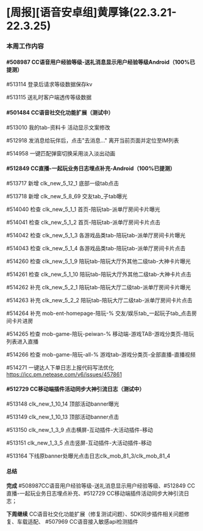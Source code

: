 # [周报][语音安卓组]黄厚锋(22.3.21-22.3.25)

### 本周工作内容

#### #508987 CC语音用户经验等级-送礼消息显示用户经验等级Android（100%已提测）

#513114 登录后请求等级数据保存kv

#513115 送礼时客户端透传等级数据

#### #501484 CC语音社交化功能扩展（测试中）

#513010 我的tab-资料卡 活动显示文案修改

#512918 发消息给玩伴后，点击"去消息..." 离开当前页面并定位至IM列表

#514958 一键匹配弹窗切换采用淡入淡出动画

#### #512849 CC直播-一起玩业务日志埋点补充-Android（100%已提测）

#513717 新增 clk_new_5_12_1 底部一级tab点击

#513718 新增 clk_new_5_8_69 交友tab_子tab曝光

#514040 检查 clk_new_5_1_1 首页-陪玩tab-派单厅房间卡片曝光

#514041 检查 clk_new_5_1_2 首页-陪玩tab-派单厅房间卡片点击

#514042 检查 clk_new_5_1_3 各游戏品类tab-陪玩tab-派单厅房间卡片曝光

#514043 检查 clk_new_5_1_4 各游戏品类tab-陪玩tab-派单厅房间卡片点击

#514260 检查 clk_new_5_1_9 陪玩tab-陪玩大厅外其他二级tab-大神卡片曝光

#514261 检查 clk_new_5_1_10 陪玩tab-陪玩大厅外其他二级tab-大神卡片点击

#514262 补充 clk_new_5_2_1 陪玩tab-陪玩大厅二级tab-派单厅房间卡片曝光

#514263 补充 clk_new_5_2_2 陪玩tab-陪玩大厅二级tab-派单厅房间卡片点击

#514264 补充 mob-ent-homepage-陪玩-% 交友/娱乐tab_一起玩子tab_点击房间卡片进房

#514265 检查 mob-game-陪玩-peiwan-% 移动端-游戏TAB-游戏分类页-陪玩列表进入直播

#514266 检查 mob-game-陪玩-all-% 游戏tab-游戏分类页-全部直播-直播视频

#514271 一键达人下单日志上报代码写法优化 https://icc.pm.netease.com/v6/issues/457861

#### #512729 CC移动端插件活动同步大神引流日志（测试中）

#513148 clk_new_1_10_14 顶部活动banner曝光

#513149 clk_new_1_10_13 顶部活动banner点击

#513150 clk_new_1_3_9 点击横屏-互动插件-大活动插件-移动

#513151 clk_new_1_3_5 点击竖屏-互动插件-大活动插件-移动

#513164 下线原banner处曝光点击日志clk_mob_81_3/clk_mob_81_4

#### 总结

**完成** #508987CC语音用户经验等级-送礼消息显示用户经验等级、#512849 CC直播-一起玩业务日志埋点补充、#512729 CC移动端插件活动同步大神引流日志；

**下周继续** CC语音社交化功能扩展（修复测试问题）、SDK同步插件相关问题修复、车载适配、 #507969 CC语音接入敏感api检测插件

